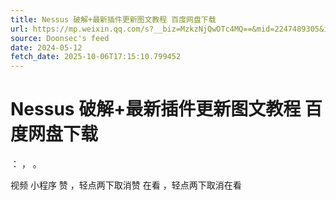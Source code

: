 ```yaml
---
title: Nessus 破解+最新插件更新图文教程 百度网盘下载
url: https://mp.weixin.qq.com/s?__biz=MzkzNjQwOTc4MQ==&mid=2247489305&idx=1&sn=ba92315595250fb8026df51f094a855c
source: Doonsec's feed
date: 2024-05-12
fetch_date: 2025-10-06T17:15:10.799452
---
```


# Nessus 破解+最新插件更新图文教程 百度网盘下载

：
，
。

视频
小程序
赞
，轻点两下取消赞
在看
，轻点两下取消在看